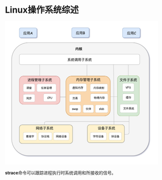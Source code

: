 # Linux操作系统综述

![img](Linux操作系统.assets/21a9afd64b05cf1ffc87b74515d1d4f5.jpeg)

**strace**命令可以跟踪进程执行时系统调用和所接收的信号。